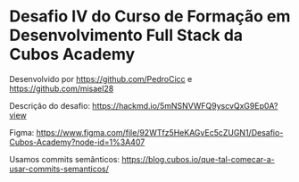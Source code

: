 # Desafio IV do Curso de Formação em Desenvolvimento Full Stack da Cubos Academy

Desenvolvido por https://github.com/PedroCicc e https://github.com/misael28

Descrição do desafio: https://hackmd.io/5mNSNVWFQ9yscvQxG9Ep0A?view

Figma: https://www.figma.com/file/92WTfz5HeKAGvEc5cZUGN1/Desafio-Cubos-Academy?node-id=1%3A407

Usamos commits semânticos: https://blog.cubos.io/que-tal-comecar-a-usar-commits-semanticos/